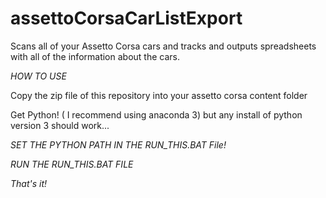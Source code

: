 # assettoCorsaCarListExport

Scans all of your Assetto Corsa cars and tracks and outputs spreadsheets with all of the information about the cars. 

*HOW TO USE*

Copy the zip file of this repository into your assetto corsa content folder

Get Python!   ( I recommend using anaconda 3) but any install of python version 3 should work...  

*SET THE PYTHON PATH IN THE RUN_THIS.BAT File!*

*RUN THE RUN_THIS.BAT FILE* 

*That's it!*

